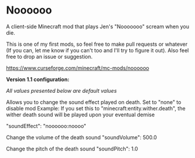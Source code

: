 # Noooooo
A client-side Minecraft mod that plays Jen's "Nooooooo" scream when you die.

This is one of my first mods, so feel free to make pull requests or whatever (If you can, let me know if you can't too and I'll try to figure it out). Also feel free to drop an issue or suggestion.

https://www.curseforge.com/minecraft/mc-mods/noooooo

**Version 1.1 configuration:**

*All values presented below are default values*

Allows you to change the sound effect played on death. Set to "none" to disable mod
Example: If you set this to "minecraft:entity.wither.death", the wither death sound will be played upon your eventual demise

"soundEffect": "noooooo:noooo"

Change the volume of the death sound
"soundVolume": 500.0

Change the pitch of the death sound
"soundPitch": 1.0
